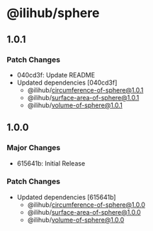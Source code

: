 # @ilihub/sphere

## 1.0.1

### Patch Changes

- 040cd3f: Update README
- Updated dependencies [040cd3f]
  - @ilihub/circumference-of-sphere@1.0.1
  - @ilihub/surface-area-of-sphere@1.0.1
  - @ilihub/volume-of-sphere@1.0.1

## 1.0.0

### Major Changes

- 615641b: Initial Release

### Patch Changes

- Updated dependencies [615641b]
  - @ilihub/circumference-of-sphere@1.0.0
  - @ilihub/surface-area-of-sphere@1.0.0
  - @ilihub/volume-of-sphere@1.0.0

